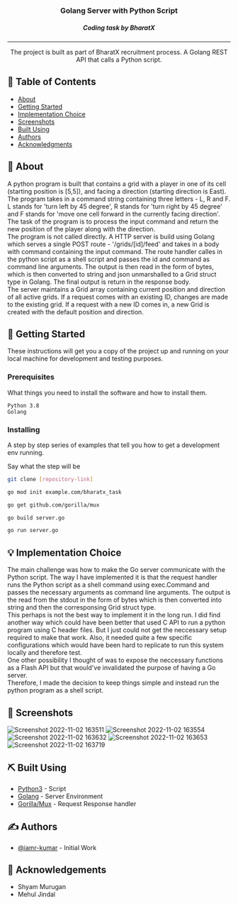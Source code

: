 <h3 align="center">Golang Server with Python Script</h3>
<h5 align="center">Coding task by BharatX</h5>

---

<p align="center"> 
  The project is built as part of BharatX recruitment process. A Golang REST API that calls a Python script.  
</p>

## 📝 Table of Contents

- [About](#about)
- [Getting Started](#getting_started)
- [Implementation Choice](#implementation_choice)
- [Screenshots](#screenshots)
- [Built Using](#built_using)
- [Authors](#authors)
- [Acknowledgments](#acknowledgement)

## 🧐 About <a name = "about"></a>

<p>
  A python program is built that contains a grid with a player in one of its cell (starting position is [5,5]), and facing a direction (starting direction is East). The program takes in a command string containing three letters - L, R and F. L stands for 'turn left by 45 degree', R stands for 'turn right by 45 degree' and F stands for 'move one cell forward in the currently facing direction'. The task of the program is to process the input command and return the new position of the player along with the direction.
  <br> 
  The program is not called directly. A HTTP server is build using Golang which serves a single POST route - <italic>'/grids/[id]/feed'<italic> and takes in a body with <italic>command</italic> containing the input command. The route handler calles in the python script as a shell script and passes the id and command as command line arguments. The output is then read in the form of bytes, which is then converted to string and json unmarshalled to a Grid struct type in Golang. The final output is return in the response body.
  <br>
  The server maintains a Grid array containing current position and direction of all active grids. If a request comes with an existing ID, changes are made to the existing grid. If a request with a new ID comes in, a new Grid is created with the default position and direction.
</p>

## 🏁 Getting Started <a name = "getting_started"></a>

These instructions will get you a copy of the project up and running on your local machine for development and testing purposes. 

### Prerequisites

What things you need to install the software and how to install them.

```
Python 3.8
Golang 
```

### Installing

A step by step series of examples that tell you how to get a development env running.

Say what the step will be

```bash
git clone [repository-link]

go mod init example.com/bharatx_task

go get github.com/gorilla/mux

go build server.go

go run server.go
```
  
## 💡 Implementation Choice <a name = "implementation_choice"></a>
  
  <p>
    The main challenge was how to make the Go server communicate with the Python script. The way I have implemented it is that the request handler runs the Python script as a shell command using exec.Command and passes the necessary arguments as command line arguments. The output is the read from the stdout in the form of bytes which is then converted into string and then the corresponsing Grid struct type. 
    <br>
    This perhaps is not the best way to implement it in the long run. I did find another way which could have been better that used C API to run a python program using C header files. But I just could not get the neccessary setup required to make that work. Also, it needed quite a few specific configurations which would have been hard to replicate to run this system locally and therefore test. 
    <br>
    One other possibility I thought of was to expose the neccessary functions as a Flash API but that would've invalidated the purpose of having a Go server. 
    <br>
    Therefore, I made the decision to keep things simple and instead run the python program as a shell script.
  </p>

## 🎈 Screenshots <a name="screenshots"></a>

  ![Screenshot 2022-11-02 163511](https://user-images.githubusercontent.com/58480195/199474876-4c0d1258-2c59-43e7-8236-f726b7f9783f.png)
   ![Screenshot 2022-11-02 163554](https://user-images.githubusercontent.com/58480195/199474861-eed5827d-3bc9-4be1-b1e6-5db6cdc9109b.png)
    ![Screenshot 2022-11-02 163632](https://user-images.githubusercontent.com/58480195/199474832-f0ac0b14-8171-4b6d-818e-fa4dec52dc90.png)
  ![Screenshot 2022-11-02 163653](https://user-images.githubusercontent.com/58480195/199474821-fd034dd3-31ff-4012-b73e-1944b54b1bd5.png)
![Screenshot 2022-11-02 163719](https://user-images.githubusercontent.com/58480195/199474806-e6c26f73-c1ac-43d7-930f-c242e7afa85f.png)







## ⛏️ Built Using <a name = "built_using"></a>

- [Python3](https://www.python.org//) - Script
- [Golang](https://go.dev/) - Server Environment
- [Gorilla/Mux](https://pkg.go.dev/github.com/gorilla/mux) - Request Response handler

## ✍️ Authors <a name = "authors"></a>

- [@iamr-kumar](https://github.com/iamr-kumar) - Initial Work

## 🎉 Acknowledgements <a name = "acknowledgement"></a>

- Shyam Murugan
- Mehul Jindal
